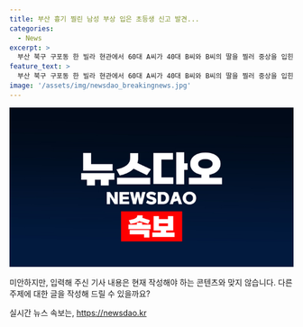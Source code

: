 ```yaml
---
title: 부산 흉기 찔린 남성 부상 입은 초등생 신고 발견...
categories:
  - News
excerpt: >
  부산 북구 구포동 한 빌라 현관에서 60대 A씨가 40대 B씨와 B씨의 딸을 찔러 중상을 입힌 후 자해한 사건. A씨와 B씨의 딸은 쇼크를 호소하며, B씨는 중태 상태로 수술을 받고 딸은 충격을 받았음. 현장 CCTV는 없어 목격자를 찾고, A씨가 B씨와 딸에게 원한이 있었는지 조사 중. B씨는 숨지고, A씨는 의식 불명 상태임. (150자)
feature_text: >
  부산 북구 구포동 한 빌라 현관에서 60대 A씨가 40대 B씨와 B씨의 딸을 찔러 중상을 입힌 후 자해한 사건. A씨와 B씨의 딸은 쇼크를 호소하며, B씨는 중태 상태로 수술을 받고 딸은 충격을 받았음. 현장 CCTV는 없어 목격자를 찾고, A씨가 B씨와 딸에게 원한이 있었는지 조사 중. B씨는 숨지고, A씨는 의식 불명 상태임. (150자)
image: '/assets/img/newsdao_breakingnews.jpg'
---
```


<p><img src="/assets/img/newsdao_breakingnews.jpg" alt="bookingtag 속보" /></p>

<p>미안하지만, 입력해 주신 기사 내용은 현재 작성해야 하는 콘텐츠와 맞지 않습니다. 다른 주제에 대한 글을 작성해 드릴 수 있을까요?</p>
실시간 뉴스 속보는, <a href="https://newsdao.kr" rel="dofollow">https://newsdao.kr</a>


